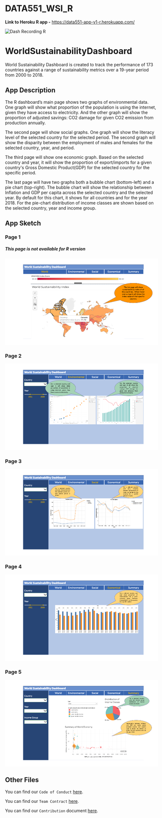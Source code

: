 # DATA551_WSI_R

**Link to Heroku R app -** https://data551-app-v1-r.herokuapp.com/

![Dash Recording R](dashboard_sketch/Dash_Recording_R.gif)

# WorldSustainabilityDashboard

World Sustainability Dashboard is created to track the performance of 173 countries against a range of sustainability metrics over a 19-year period from 2000 to 2018.

## App Description

The R dashboard’s main page shows two graphs of environmental data. One graph will show what proportion of the population is using the internet, given they have access to electricity. And the other graph will show the proportion of adjusted savings: CO2 damage for given CO2 emission from production annually.

The second page will show social graphs. One graph will show the literacy level of the selected country for the selected period. The second graph will show the disparity between the employment of males and females for the selected country, year, and period.

The third page will show one economic graph. Based on the selected country and year, it will show the proportion of export/imports for a given country's Gross Domestic Product(GDP) for the selected country for the specific period.

The last page will have two graphs both a bubble chart (bottom-left) and a pie chart (top-right). The bubble chart will show the relationship between Inflation and GDP per capita across the selected country and the selected year. By default for this chart, it shows for all countries and for the year 2018. For the pie-chart distribution of income classes are shown based on the selected country, year and income group.   

## App Sketch

### Page 1
##### This page is not available for R version

![World Sustainability Dashboard, Page 1](./dashboard_sketch/page1.png)

### Page 2

![VWorld Sustainability Dashboard, Page 2](./dashboard_sketch/page2.png)

### Page 3

![World Sustainability Dashboard, Page 3](./dashboard_sketch/page3.png)

### Page 4

![World Sustainability Dashboard, Page 4](./dashboard_sketch/page4.png)

### Page 5

![VWorld Sustainability Dashboard, Page 5](./dashboard_sketch/page5.png)

## Other Files

You can find our `Code of Conduct` [here](./project_guidelines/Code_of_Conduct.md).

You can find our `Team Contract` [here](./project_guidelines/team-contract.md).

You can find our `Contribution` document [here](./project_guidelines/CONTRIBUTION.md).
